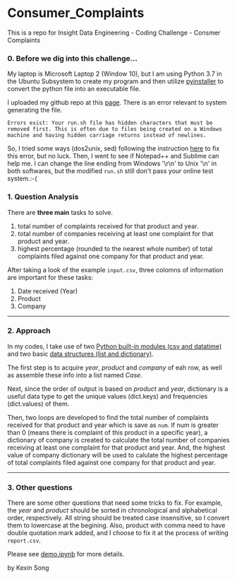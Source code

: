 # Consumer_Complaints
This is a repo for Insight Data Engineering - Coding Challenge - Consmer Complaints

### 0. Before we dig into this challenge...
My laptop is Microsoft Laptop 2 (Window 10), but I am using Python 3.7 in the Ubuntu Subsystem to create my program and then utilize [pyinstaller](https://www.pyinstaller.org/) to convert the python file into an executable file. 

I uploaded my github repo at this [page](https://insight-cc-submission.com/test-my-repo-link). There is an error relevant to system generating the file.

```Errors exist: Your run.sh file has hidden characters that must be removed first. This is often due to files being created on a Windows machine and having hidden carriage returns instead of newlines.```

So, I tried some ways (dos2unix, sed) following the instruction [here](https://www.networkworld.com/article/3438857/how-to-remove-carriage-returns-from-text-files-on-linux.html) to fix this error, but no luck. Then, I went to see if Notepad++ and Sublime can help me. I can change the line ending from Windows '\r\n' to Unix '\n' in both softwares, but the modified `run.sh` still don't pass your online test system.:-(


### 1. Question Analysis
There are **three main** tasks to solve.
1. total number of complaints received for that product and year. 
2. total number of companies receiving at least one complaint for that product and year. 
3. highest percentage (rounded to the nearest whole number) of total complaints filed against one company for that product and year.

After taking a look of the example `input.csv`, three colomns of information are important for these tasks:
1. Date received (Year)
2. Product
3. Company

----
### 2. Approach
In my codes, I take use of two [Python built-in modules (csv and datatime)](https://docs.python.org/3/py-modindex.html) and two basic [data structures (list and dictionary)](https://docs.python.org/3/tutorial/datastructures.html).

The first step is to acquire *year*, *product* and *company* of eah row, as well as assemble these info into a list named *Case*.

Next, since the order of output is based on *product* and *year*, dictionary is a useful data type to get the unique values (dict.keys) and frequencies (dict.values) of them. 

Then, two loops are developed to find the total number of complaints received for that product and year which is save as `num`. If num is greater than 0 (means there is complaint of this product in a specific year), a dictionary of company is created to calculate the total number of companies receiving at least one complaint for that product and year. And, the highest value of company dictionary will be used to calulate the highest percentage of total complaints filed against one company for that product and year.

----
### 3. Other questions
There are some other questions that need some tricks to fix. For example, the *year* and *product* should be sorted in chronological and alphabetical order, respectively. All string should be treated case insensitive, so I convert them to lowercase at the begining. Also, product with comma need to have double quotation mark added, and I choose to fix it at the process of writing `report.csv`.


Please see [demo.ipynb](https://github.com/kathy9980/consumer_complaints/blob/master/src/demo.ipynb) for more details.


by Kexin Song
